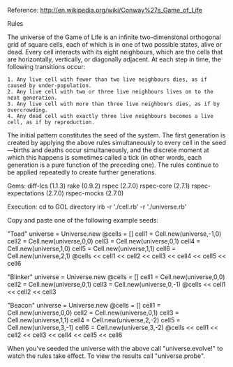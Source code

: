 Reference: http://en.wikipedia.org/wiki/Conway%27s_Game_of_Life

Rules

The universe of the Game of Life is an infinite two-dimensional orthogonal grid of square cells, each of which is in one of two possible states, alive or dead. Every cell interacts with its eight neighbours, which are the cells that are horizontally, vertically, or diagonally adjacent. At each step in time, the following transitions occur:

    1. Any live cell with fewer than two live neighbours dies, as if caused by under-population.
    2. Any live cell with two or three live neighbours lives on to the next generation.
    3. Any live cell with more than three live neighbours dies, as if by overcrowding.
    4. Any dead cell with exactly three live neighbours becomes a live cell, as if by reproduction.

The initial pattern constitutes the seed of the system. The first generation is created by applying the above rules simultaneously to every cell in the seed—births and deaths occur simultaneously, and the discrete moment at which this happens is sometimes called a tick (in other words, each generation is a pure function of the preceding one). The rules continue to be applied repeatedly to create further generations.



Gems:
diff-lcs (1.1.3)
rake (0.9.2)
rspec (2.7.0)
rspec-core (2.7.1)
rspec-expectations (2.7.0)
rspec-mocks (2.7.0)


Execution:
cd to GOL directory
irb -r './cell.rb' -r './universe.rb'

Copy and paste one of the following example seeds:

"Toad"
universe = Universe.new
@cells = []
cell1 = Cell.new(universe,-1,0)
cell2 = Cell.new(universe,0,0)
cell3 = Cell.new(universe,0,1)
cell4 = Cell.new(universe,1,0)
cell5 = Cell.new(universe,1,1)
cell6 = Cell.new(universe,2,1)
@cells << cell1 << cell2 << cell3 << cell4 << cell5 << cell6


"Blinker"
universe = Universe.new
@cells = []
cell1 = Cell.new(universe,0,0)
cell2 = Cell.new(universe,0,1)
cell3 = Cell.new(universe,0,-1)
@cells << cell1 << cell2 << cell3

"Beacon"
universe = Universe.new
@cells = []
cell1 = Cell.new(universe,0,0)
cell2 = Cell.new(universe,0,1)
cell3 = Cell.new(universe,1,1)
cell4 = Cell.new(universe,2,-2)
cell5 = Cell.new(universe,3,-1)
cell6 = Cell.new(universe,3,-2)
@cells << cell1 << cell2 << cell3 << cell4 << cell5 << cell6


When you've seeded the universe with the above call "universe.evolve!" to watch the rules take effect.
To view the results call "universe.probe".